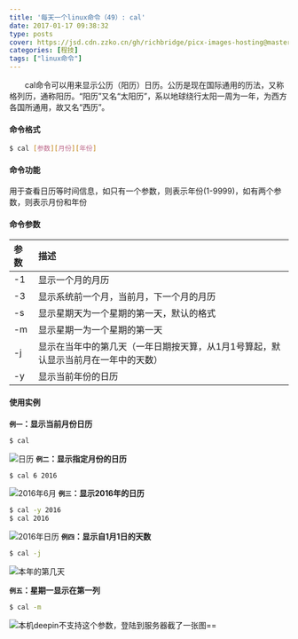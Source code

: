 ```yaml
---
title: '每天一个linux命令（49）: cal'
date: 2017-01-17 09:38:32
type: posts
cover: https://jsd.cdn.zzko.cn/gh/richbridge/picx-images-hosting@master/thumbnail/audit.avif
categories: [程技]
tags: ["linux命令"]
---
```

　　cal命令可以用来显示公历（阳历）日历。公历是现在国际通用的历法，又称格列历，通称阳历。“阳历”又名“太阳历”，系以地球绕行太阳一周为一年，为西方各国所通用，故又名“西历”。
<!-- more -->
#### 命令格式
```bash
$ cal [参数][月份][年份]
```
#### 命令功能
用于查看日历等时间信息，如只有一个参数，则表示年份(1-9999)，如有两个参数，则表示月份和年份

#### 命令参数
| 参数 | 描述 |
| :- | :- |
| -1 | 显示一个月的月历 |
| -3 | 显示系统前一个月，当前月，下一个月的月历 |
| -s | 显示星期天为一个星期的第一天，默认的格式 |
| -m | 显示星期一为一个星期的第一天 |
| -j | 显示在当年中的第几天（一年日期按天算，从1月1号算起，默认显示当前月在一年中的天数） |
| -y | 显示当前年份的日历 |

#### 使用实例
**`例一`：显示当前月份日历**
```bash
$ cal
```
![日历](http://oncj6b2vl.bkt.clouddn.com/Fo959HUHU7DyFEaargV5_4n6nsNi.png)
**`例二`：显示指定月份的日历**
```bash
$ cal 6 2016
```
![2016年6月](http://oncj6b2vl.bkt.clouddn.com/Fhjcoswylnxplt5CjFHlfb55va4M.png)
**`例三`：显示2016年的日历**
```bash
$ cal -y 2016
$ cal 2016
```
![2016年日历](http://oncj6b2vl.bkt.clouddn.com/Fnloz8dl1VKyVgn32hjCM0lPGkJI.png)
**`例四`：显示自1月1日的天数**
```bash
$ cal -j
```
![本年的第几天](http://oncj6b2vl.bkt.clouddn.com/FsQNZEvW5UEJHd3IV2sF19OlOjvs.png)

**`例五`：星期一显示在第一列**
```bash
$ cal -m
```
![本机deepin不支持这个参数，登陆到服务器截了一张图==](http://oncj6b2vl.bkt.clouddn.com/Ft9YOB5-L4fauP9TWqQLCpAOYwlY.png)
